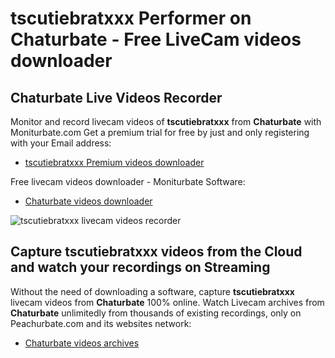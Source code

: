 # tscutiebratxxx Performer on Chaturbate - Free LiveCam videos downloader

## Chaturbate Live Videos Recorder

Monitor and record livecam videos of **tscutiebratxxx** from **Chaturbate** with Moniturbate.com
Get a premium trial for free by just and only registering with your Email address:
* [tscutiebratxxx Premium videos downloader](https://moniturbate.com/request-demo-licence-key.html)

Free livecam videos downloader - Moniturbate Software:
* [Chaturbate videos downloader](https://moniturbate.com/moniturbate-download-software.html)

![tscutiebratxxx livecam videos recorder](https://peachurnet.com/templates/moniturbate-software.png)


## Capture tscutiebratxxx videos from the Cloud and watch your recordings on Streaming

Without the need of downloading a software, capture **tscutiebratxxx** livecam videos from **Chaturbate** 100% online.
Watch Livecam archives from **Chaturbate** unlimitedly from thousands of existing recordings, only on Peachurbate.com and its websites network:
* [Chaturbate videos archives](https://peachurnet.com/)
